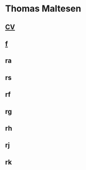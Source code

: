 # Thomas Maltesen

## [CV](https://github.com/mcl868/mcl868.github.io/blob/master/CV.md)


## [f](https://github.com/mcl868/mcl868.github.io/blob/master/index.md#rk)

## ra

## rs

## rf

## rg

## rh

## rj

## rk

